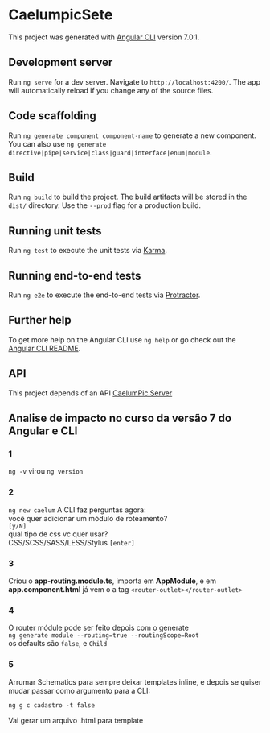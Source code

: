 # CaelumpicSete

This project was generated with [Angular CLI](https://github.com/angular/angular-cli) version 7.0.1.

## Development server

Run `ng serve` for a dev server. Navigate to `http://localhost:4200/`. The app will automatically reload if you change any of the source files.

## Code scaffolding

Run `ng generate component component-name` to generate a new component. You can also use `ng generate directive|pipe|service|class|guard|interface|enum|module`.

## Build

Run `ng build` to build the project. The build artifacts will be stored in the `dist/` directory. Use the `--prod` flag for a production build.

## Running unit tests

Run `ng test` to execute the unit tests via [Karma](https://karma-runner.github.io).

## Running end-to-end tests

Run `ng e2e` to execute the end-to-end tests via [Protractor](http://www.protractortest.org/).

## Further help

To get more help on the Angular CLI use `ng help` or go check out the [Angular CLI README](https://github.com/angular/angular-cli/blob/master/README.md).

## API

This project depends of an API [CaelumPic Server](https://github.com/caelum/caelumpic-server)

## Analise de impacto no curso da versão 7 do Angular e CLI

### 1 
`ng -v` virou `ng version`

### 2
`ng new caelum`
A CLI faz perguntas agora:  
você quer adicionar um módulo de roteamento?  
`[y/N]`  
qual tipo de css vc quer usar?  
CSS/SCSS/SASS/LESS/Stylus
`[enter]`  

### 3
Criou o **app-routing.module.ts**, importa em **AppModule**, e em **app.component.html** já vem o a tag `<router-outlet></router-outlet>`

### 4
O router módule pode ser feito depois com o generate  
`ng generate module --routing=true --routingScope=Root`  
os defaults são `false`, e `Child`

### 5
Arrumar Schematics para sempre deixar templates inline, e depois se quiser mudar passar como argumento para a CLI:  
```
ng g c cadastro -t false
```
Vai gerar um arquivo .html para template
